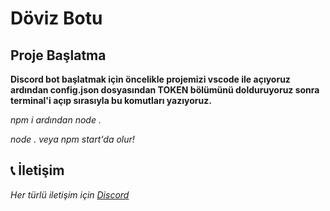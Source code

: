 # Döviz Botu
## Proje Başlatma

**Discord bot başlatmak için öncelikle projemizi vscode ile açıyoruz ardından config.json dosyasından TOKEN bölümünü dolduruyoruz sonra terminal'i açıp sırasıyla bu komutları yazıyoruz.**

*npm i ardından node .*

*node . veya npm start'da olur!*

## 📞 İletişim
*Her türlü iletişim için [Discord](https://discord.com/users/1070795507082985524)*
